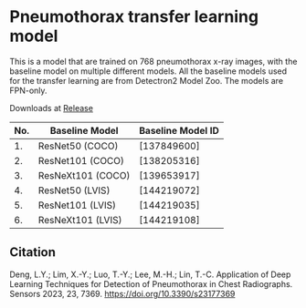 # Pneumothorax transfer learning model 
This is a model that are trained on 768 pneumothorax x-ray images, with the baseline model on multiple different models.
All the baseline models used for the transfer learning are from Detectron2 Model Zoo.
The models are FPN-only.

Downloads at [Release](https://github.com/xiangyann/PneumothoraxModel2023/releases/latest)


| No.  | Baseline Model | Baseline Model ID |
| ------------- | ------------- | ------ |
| 1. | ResNet50 (COCO) | [137849600]
| 2. | ResNet101 (COCO) | [138205316]
| 3. | ResNeXt101 (COCO) | [139653917]
| 4. | ResNet50 (LVIS) | [144219072]
| 5. | ResNet101 (LVIS) | [144219035]
| 6. | ResNeXt101 (LVIS) | [144219108]


## Citation
Deng, L.Y.; Lim, X.-Y.; Luo, T.-Y.; Lee, M.-H.; Lin, T.-C. Application of Deep Learning Techniques for Detection of Pneumothorax in Chest Radiographs. Sensors 2023, 23, 7369. https://doi.org/10.3390/s23177369 
